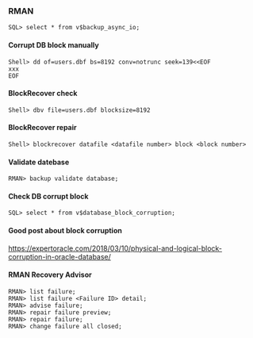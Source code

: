 ### RMAN

`SQL> select * from v$backup_async_io;`

#### Corrupt DB block manually
`Shell> dd of=users.dbf bs=8192 conv=notrunc seek=139<<EOF`<br>
`xxx`<br>
`EOF`<br>

#### BlockRecover check 
`Shell> dbv file=users.dbf blocksize=8192`
#### BlockRecover repair
`Shell> blockrecover datafile <datafile number> block <block number>`

#### Validate datebase
`RMAN> backup validate database;`

#### Check DB corrupt block
`SQL> select * from v$database_block_corruption;`

#### Good post about block corruption
https://expertoracle.com/2018/03/10/physical-and-logical-block-corruption-in-oracle-database/

#### RMAN Recovery Advisor
`RMAN> list failure;`<br>
`RMAN> list failure <Failure ID> detail;`<br>
`RMAN> advise failure;`<br>
`RMAN> repair failure preview;`<br>
`RMAN> repair failure;`<br>
`RMAN> change failure all closed;`<br>
